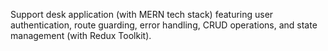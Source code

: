 Support desk application (with MERN tech stack) featuring user authentication, route guarding, error handling, CRUD operations, and state management (with Redux Toolkit).

